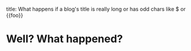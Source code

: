 title: What happens if a blog's title is really long or has odd chars like $ or {{foo}}

# Well? What happened?
